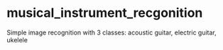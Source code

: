 # musical_instrument_recgonition
Simple image recognition with 3 classes: acoustic guitar, electric guitar, ukelele
